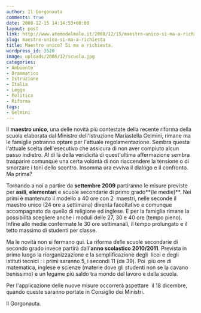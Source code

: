 ```yaml
---
author: Il Gorgonauta
comments: true
date: 2008-12-15 14:14:53+00:00
layout: post
link: http://www.atomodelmale.it/2008/12/15/maestro-unico-si-ma-a-richiesta/
slug: maestro-unico-si-ma-a-richiesta
title: Maestro unico? Si ma a richiesta.
wordpress_id: 3520
image: uploads/2008/12/scuola.jpg
categories:
- Ambiente
- Drammatico
- Istruzione
- Italia
- Legge
- Politica
- Riforma
tags:
- Gelmini
---
```


Il **maestro unico**, una delle novità più contestate della recente riforma della scuola elaborata dal Ministro dell'Istruzione Mariastella Gelmini, rimane ma le famiglie potranno optare per l'attuale regolamentazione. Sembra questa l'attuale scelta dell'esecutivo che assicura di non aver compiuto alcun passo indietro. Al di là della veridicità di quest'ultima affermazione sembra trasparire comunque una certa volontà di non riaccendere la tensione o di smorzare i toni dello scontro. Insomma ora evviva il dialogo e il confronto. Ma prima?

Tornando a noi a partire da **settembre 2009** partiranno le misure previste per **asili**, **elementari** e scuole secondarie di primo grado**(le medie)**. Nei primi è mantenuto il modello a 40 ore con 2  maestri, nelle seconde il maestro unico (24 ore a settimana) diventa facoltativo e comunque accompagnato da quello di religione ed inglese. E per la famiglia rimane la possibilità scegliere anche i moduli delle 27, 30 e 40 ore (tempo pieno). Infine alle medie confermate le 30 ore settimanali, il tempo prolungato e il tetto massimo di studenti per classe.

Ma le novità non si fermano qui. La riforma delle scuole secondarie di secondo grado invece partirà dall'**anno scolastico 2010/2011**. Prevista in primo luogo la riorganizzazione e la semplificazione degli  licei e degli istituti tecnici : i primi saranno 5, i secondi 11 (da 39). Poi  più ore di matematica, inglese e scienze (materie dove gli studenti non se la cavano benissimo) e un legame più saldo tra mondo del lavoro e della scuola.

Per l'applicazione delle nuove misure occorrerà aspettare  il 18 dicembre, quando queste saranno portate in Consiglio dei Ministri.

Il Gorgonauta.
